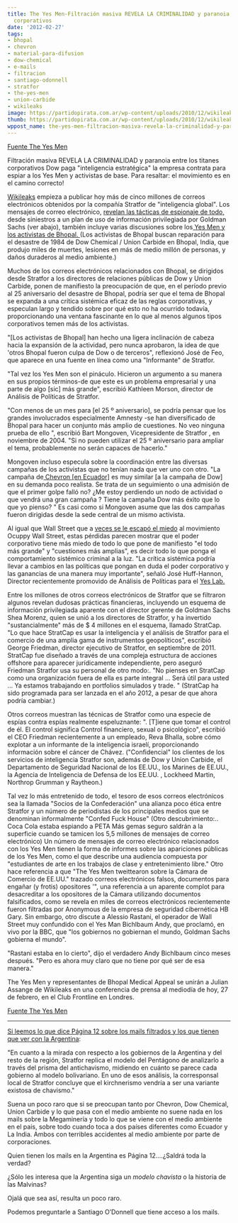 ```yaml
---
title: The Yes Men-Filtración masiva REVELA LA CRIMINALIDAD y paranoia entre los titanes
  corporativos
date: '2012-02-27'
tags:
- bhopal
- chevron
- material-para-difusion
- dow-chemical
- e-mails
- filtracion
- santiago-odonnell
- stratfor
- the-yes-men
- union-carbide
- wikileaks
image: https://partidopirata.com.ar/wp-content/uploads/2010/12/wikileaks.jpg
thumb: https://partidopirata.com.ar/wp-content/uploads/2010/12/wikileaks-150x150.jpg
wppost_name: the-yes-men-filtracion-masiva-revela-la-criminalidad-y-paranoia-entre-los-titanes-corporativos
---
```


<a href="http://theyesmen.org/stratfor" target="_blank">Fuente The Yes Men</a>

Filtración masiva REVELA LA CRIMINALIDAD y paranoia entre los titanes corporativos
Dow paga "inteligencia estratégica" la empresa contrata para espiar a los Yes Men y activistas de base. Para resaltar: el movimiento es en el camino correcto!

<a href="http://wikileaks.org/the-gifiles.html" target="_blank">Wikileaks</a> empieza a publicar hoy más de cinco millones de correos electrónicos obtenidos por la compañía Stratfor de "inteligencia global". Los mensajes de correo electrónico, <a href="http://wikileaks.org/gifiles/" target="_blank"> revelan las tácticas de espionaje de todo,</a> desde siniestros a un plan de uso de información privilegiada por Goldman Sachs (ver abajo), también incluye varias discusiones sobre los<a href="http://wikileaks.org/gifiles/releasedate/2012-02-27-00-stratford-monitored-bhopal-activists-including.html" target="_blank"> Yes Men y los activistas de Bhopal. </a>(Los activistas de Bhopal buscan reparación para el desastre de 1984 de Dow Chemical / Union Carbide en Bhopal, India, que produjo miles de muertes, lesiones en más de medio millón de personas, y daños duraderos al medio ambiente.)

Muchos de los correos electrónicos relacionados con Bhopal, se dirigidos desde Stratfor a los directores de relaciones públicas de Dow y Union Carbide, ponen de manifiesto la preocupación de que, en el período previo al 25 aniversario del desastre de Bhopal, podría ser que el tema de Bhopal se expanda a una crítica sistémica eficaz de las reglas corporativas, y especulan largo y tendido sobre por qué esto no ha ocurrido todavía, proporcionando una ventana fascinante en lo que al menos algunos tipos corporativos temen más de los activistas.

"[Los activistas de Bhopal] han hecho una ligera inclinación de cabeza hacia la expansión de la actividad, pero nunca aprobaron, la idea de que 'otros Bhopal fueron culpa de Dow o de terceros", reflexionó José de Feo, que aparece en una fuente en línea como una "Informante" de Stratfor.

"Tal vez los Yes Men son el pináculo. Hicieron un argumento a su manera en sus propios términos-de que este es un problema empresarial y una parte de algo [sic] más grande", escribió Kathleen Morson, director de Análisis de Políticas de Stratfor.

"Con menos de un mes para  [el 25 º aniversario], se podría pensar que los grandes involucrados especialmente Amnesty -se han diversificado de Bhopal para hacer un conjunto más amplio de cuestiones. No veo ninguna prueba de ello ", escribió Bart Mongoven, Vicepresidente de Stratfor , en noviembre de 2004. "Si no pueden utilizar el 25 º aniversario para ampliar el tema, probablemente no serán capaces de hacerlo."

Mongoven incluso especula sobre la coordinación entre las diversas campañas de los activistas que no tenían nada que ver uno con otro. "La campaña de<a href="http://yeslab.org/project/chevron" target="_blank"> Chevron [en Ecuador]</a> es muy similar [a la campaña de Dow] en su demanda poco realista. Se trata de un seguimiento o una admisión de que el primer golpe falló no? ¿Me estoy perdiendo un nodo de actividad o que vendrá una gran campaña ? Tiene la campaña Dow más éxito que lo que yo pienso? " Es casi como si Mongoven asume que las dos campañas fueron dirigidas desde la sede central de un mismo activista.

Al igual que Wall Street que a <a href="http://thinkprogress.org/special/2011/11/21/373143/washington-lobbyists-occupy-wall-street/" target="_blank">veces se le escapó el miedo</a> al movimiento Ocuppy Wall Street, estas pérdidas parecen mostrar que el poder corporativo tiene más miedo de todo lo que pone de manifiesto "el todo más grande" y "cuestiones más amplias", es decir todo lo que ponga el comportamiento sistémico criminal a la luz. "La crítica sistémica podría llevar a cambios en las políticas que pongan en duda el poder corporativo y las ganancias de una manera muy importante", señaló José Huff-Hannon, Director recientemente promovido de Análisis de Políticas para el <a href="http://www.yeslab.org/" target="_blank">Yes Lab.</a>

Entre los millones de otros correos electrónicos de Stratfor que se filtraron algunos revelan dudosas prácticas financieras, incluyendo un esquema de información privilegiada aparente con el director gerente de Goldman Sachs Shea Morenz, quien se unió a los directores de Stratfor, y ha invertido "sustancialmente" más de $ 4 millones en el esquema, llamado StratCap. "Lo que hace StratCap es usar la inteligencia y el análisis de Stratfor para el comercio de una amplia gama de instrumentos geopolíticos", escribió George Friedman, director ejecutivo de Stratfor, en septiembre de 2011. StratCap fue diseñado a través de una compleja estructura de acciones offshore para aparecer jurídicamente independiente, pero aseguró Friedman Stratfor usa su personal de otro modo:. "No pienses en StratCap como una organización fuera de ella es parte integral ... Será útil para usted ... Ya estamos trabajando en portfolios simulados y trade. " (StratCap ha sido programada para ser lanzada en el año 2012, a pesar de que ahora podría cambiar.)

Otros correos muestran las técnicas de Stratfor como una especie de espías contra espías realmente espeluznante: ". [T]iene que tomar el control de él. El control significa Control financiero, sexual o psicológico", escribió el CEO Friedman recientemente a un empleado, Reva Bhalla, sobre cómo explotar a un informante de la inteligencia israelí, proporcionando información sobre el cáncer de Chávez. ("Confidencial" los clientes de los servicios de inteligencia Stratfor son, además de Dow y Union Carbide, el Departamento de Seguridad Nacional de los EE.UU., los Marines de EE.UU., la Agencia de Inteligencia de Defensa de los EE.UU. , Lockheed Martin, Northrop Grumman y Raytheon.)

Tal vez lo más entretenido de todo, el tesoro de esos correos electrónicos sea la llamada "Socios de la Confederación" una alianza poco ética entre Stratfor y un número de periodistas de los principales medios que se denominan informalmente "Confed Fuck House"  (Otro descubrimiento:.. Coca Cola estaba espiando a PETA Más gemas seguro saldrán a la superficie cuando se tamicen los 5,5 millones de mensajes de correo electrónico)
Un número de mensajes de correo electrónico relacionados con los Yes Men tienen la forma de informes sobre las apariciones públicas de los Yes Men, como el que describe una audiencia compuesta por "estudiantes de arte en los trabajos de clase y entretenimiento libre." Otro hace referencia a que "The Yes Men tweittearon sobre la Cámara de Comercio de EE.UU." trazado correos electrónicos falsos, documentos para engañar (y frotis) opositores '", una referencia a un aparente complot para desacreditar a los opositores de la Cámara utilizando documentos falsificados, como se revela en miles de correos electrónicos recientemente fueron filtradas por Anonymous de la empresa de seguridad cibernética HB Gary. Sin embargo, otro discute a Alessio Rastani, el operador de Wall Street muy confundido con el Yes Man Bichlbaum Andy, que proclamó, en vivo por la BBC, que "los gobiernos no gobiernan el mundo, Goldman Sachs gobierna el mundo".

"Rastani estaba en lo cierto", dijo el verdadero Andy Bichlbaum cinco meses después. "Pero es ahora muy claro que no tiene por qué ser de esa manera."

The Yes Men y representantes de Bhopal Medical Appeal  se unirán a Julian Assange de Wikileaks en una conferencia de prensa al mediodía de hoy, 27 de febrero, en el Club Frontline en Londres.

<a href="http://theyesmen.org/stratfor" target="_blank">Fuente The Yes Men</a>
<hr>
<a href="http://www.pagina12.com.ar/diario/elpais/1-188441-2012-02-27.html" target="_blank">Si leemos lo que dice Página 12 sobre los mails filtrados y los que tienen que ver con la Argentina</a>:

"En cuanto a la mirada con respecto a los gobiernos de la Argentina y del resto de la región, Stratfor replica el modelo del Pentágono de analizarlo a través del prisma del antichavismo, midiendo en cuánto se parece cada gobierno al modelo bolivariano. En uno de esos análisis, la corresponsal local de Stratfor concluye que el kirchnerismo vendría a ser una variante existosa de chavismo."

Suena un poco raro que si se preocupan tanto por Chevron, Dow Chemical, Union Carbide y lo que pasa con el medio ambiente no suene nada en los mails sobre la Megaminería y todo lo que se viene con el medio ambiente en el pais, sobre todo cuando toca a dos países diferentes como Ecuador y La India. Ambos con terribles accidentes al medio ambiente por parte de corporaciones.

Quien tienen los mails en la Argentina es Página 12....¿Saldrá toda la verdad?



¿Sólo les interesa que la Argentina siga un <i>modelo chavista</i> o la historia de las Malvinas?

Ojalá que sea así, resulta un poco raro.

Podemos preguntarle a Santiago O’Donnell que tiene acceso a los mails.



